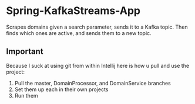 # Spring-KafkaStreams-App
Scrapes domains given a search parameter, sends it to a Kafka topic. Then finds which ones are active, and sends them to a new topic.

## Important
Because I suck at using git from within Intellij here is how u pull and use the project:
1. Pull the master, DomainProcessor, and DomainService branches
2. Set them up each in their own projects
3. Run them
